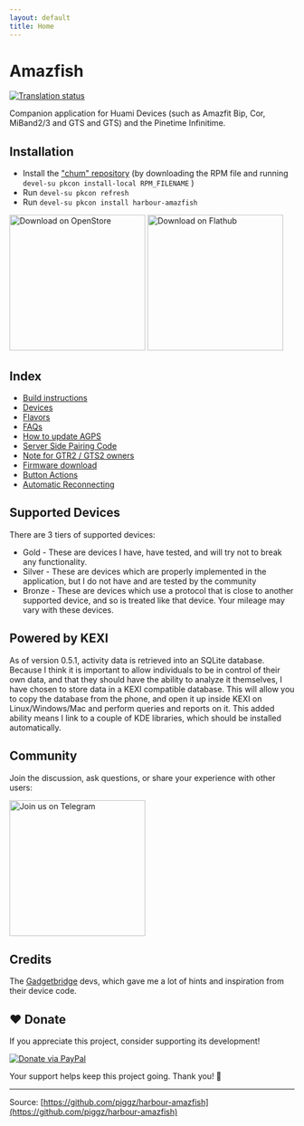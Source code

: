 ```yaml
---
layout: default
title: Home
---
```


# Amazfish

[![Translation status](https://hosted.weblate.org/widget/harbour-amazfish/svg-badge.svg)](https://hosted.weblate.org/engage/harbour-amazfish/)

Companion application for Huami Devices (such as Amazfit Bip, Cor, MiBand2/3 and GTS and GTS) and the Pinetime Infinitime.

## Installation
* Install the ["chum" repository](https://chumrpm.netlify.app/) (by downloading the RPM file and running `devel-su pkcon install-local RPM_FILENAME` )
* Run `devel-su pkcon refresh`
* Run `devel-su pkcon install harbour-amazfish`

<a href='https://open-store.io/app/uk.co.piggz.amazfish'><img width='240' alt='Download on OpenStore' src='https://open-store.io/badges/en_US.svg'/></a>
<a href='https://flathub.org/apps/details/uk.co.piggz.amazfish'><img width='240' alt='Download on Flathub' src='https://flathub.org/assets/badges/flathub-badge-en.png'/></a>

## Index

* [Build instructions](build-instructions)
* [Devices](/devices)
* [Flavors](Flavors)
* [FAQs](FAQs)
* [How to update AGPS](How-To-update-AGPS)
* [Server Side Pairing Code](Server-Side-Pairing)
* [Note for GTR2 / GTS2 owners](Appearance)
* [Firmware download](firmware-download)
* [Button Actions](button-actions) 
* [Automatic Reconnecting](automatic-reconnecting)

## Supported Devices

There are 3 tiers of supported devices:
* Gold - These are devices I have, have tested, and will try not to break any functionality.
* Silver - These are devices which are properly implemented in the application, but I do not have and are tested by the community
* Bronze - These are devices which use a protocol that is close to another supported device, and so is treated like that device.  Your mileage may vary with these devices.
 
## Powered by KEXI

As of version 0.5.1, activity data is retrieved into an SQLite database.  Because I think it is important to allow individuals to be in control of their own data, and that
they should have the ability to analyze it themselves, I have chosen to store data in a KEXI compatible database.  This will allow you to copy the database from the phone,
and open it up inside KEXI on Linux/Windows/Mac and perform queries and reports on it.  This added ability means I link to a couple of KDE libraries, which should be
installed automatically.

## Community

Join the discussion, ask questions, or share your experience with other users:

<a href='https://t.me/amazfish'><img width='240' alt='Join us on Telegram' src='https://telegram.org/img/t_logo.svg'/></a>

## Credits

The [Gadgetbridge](https://codeberg.org/Freeyourgadget/Gadgetbridge) devs, which gave me a lot of hints and inspiration
from their device code.


## ❤️ Donate

If you appreciate this project, consider supporting its development!  

[![Donate via PayPal](https://img.shields.io/badge/Donate-PayPal-blue.svg)](https://paypal.me/piggz)  

Your support helps keep this project going. Thank you! 🙌

---

Source: [https://github.com/piggz/harbour-amazfish](https://github.com/piggz/harbour-amazfish)
